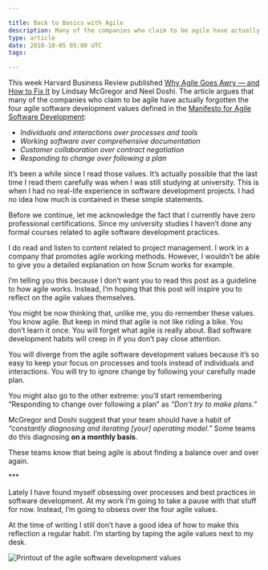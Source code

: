 ```yaml
---

title: Back to Basics with Agile
description: Many of the companies who claim to be agile have actually forgotten the four agile software development values
type: article
date: 2018-10-05 05:00 UTC
tags:

---
```


This week Harvard Business Review published [Why Agile Goes Awry — and How to Fix It](https://hbr.org/2018/10/why-agile-goes-awry-and-how-to-fix-it) by Lindsay McGregor and Neel Doshi. The article argues that many of the companies who claim to be agile have actually forgotten the four agile software development values defined in the [Manifesto for Agile Software Development](http://agilemanifesto.org/):

* *Individuals and interactions over processes and tools*
* *Working software over comprehensive documentation*
* *Customer collaboration over contract negotiation*
* *Responding to change over following a plan*

It’s been a while since I read those values. It’s actually possible that the last time I read them carefully was when I was still studying at university. This is when I had no real-life experience in software development projects. I had no idea how much is contained in these simple statements.

Before we continue, let me acknowledge the fact that I currently have zero professional certifications. Since my university studies I haven’t done any formal courses related to agile software development practices.

I do read and listen to content related to project management. I work in a company that promotes agile working methods. However, I wouldn’t be able to give you a detailed explanation on how Scrum works for example.

I’m telling you this because I don’t want you to read this post as a guideline to how agile works. Instead, I’m hoping that this post will inspire you to reflect on the agile values themselves.

You might be now thinking that, unlike me, you do remember these values. You know agile. But keep in mind that agile is not like riding a bike. You don’t learn it once. You will forget what agile is really about. Bad software development habits will creep in if you don’t pay close attention.

You will diverge from the agile software development values because it’s so easy to keep your focus on processes and tools instead of individuals and interactions. You will try to ignore change by following your carefully made plan.

You might also go to the other extreme: you’ll start remembering “Responding to change over following a plan” as *“Don’t try to make plans.”*

McGregor and Doshi suggest that your team should have a habit of *“constantly diagnosing and iterating [your] operating model.”* Some teams do this diagnosing **on a monthly basis**.

These teams know that being agile is about finding a balance over and over again.

\*\*\*

Lately I have found myself obsessing over processes and best practices in software development. At my work I’m going to take a pause with that stuff for now. Instead, I’m going to obsess over the four agile values.

At the time of writing I still don’t have a good idea of how to make this reflection a regular habit. I’m starting by taping the agile values next to my desk.

![Printout of the agile software development values](agile-values.jpg)

